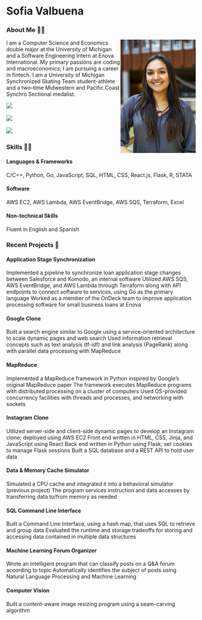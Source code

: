 # Sofia Valbuena

<h3>About Me 💁‍♀️</h3>

<img src="MBWHeadshots23.jpg" alt="headshot" align="right" width="200">

I am a Computer Science and Economics double major at the University of Michigan and a Software Engineering Intern at Enova International. My primary passions are coding and macroeconomics; I am pursuing a career in fintech. I am a University of Michigan Synchronized Skating Team student-athlete and a two-time Midwestern and Pacific Coast Synchro Sectional medalist.


<p>
  <a href="sofiavalb03@gmail.com" Email/a>
</p>

<p>
<a href="https://www.linkedin.com/in/sofiavalb/">
<img src="https://img.shields.io/badge/LinkedIn-sofiavalb-blue">
</a>
</p>

<p>
<a href="https://github.com/sofiavalb/insta485">
<img src="https://img.shields.io/badge/Instagram%20Clone%20Project-8A2BE2">
</a>
</p>

<p>
<a href="https://github.com/sofiavalb/ask485">
<img src="https://img.shields.io/badge/Google%20Clone%20Project-8A2BE2">
</a>
</p>

### Skills 👨‍💻
<p><h4>Languages & Frameworks</h4> C/C++, Python, Go, JavaScript, SQL, HTML, CSS, React.js, Flask, R, STATA</p>
<p><h4>Software</h4> AWS EC2, AWS Lambda, AWS EventBridge, AWS SQS, Terraform, Excel</p>
<p><h4>Non-technical Skills</h4> Fluent in English and Spanish</p>

### Recent Projects 🔧
<h4>Application Stage Synchronization</h4>
Implemented a pipeline to synchronize loan application stage changes between Salesforce and Komodo, an internal software
Utilized AWS SQS, AWS EventBridge, and AWS Lambda through Terraform along with API endpoints to connect software to services, using Go as the primary language
Worked as a member of the OnDeck team to improve application processing software for small business loans at Enova 

<h4>Google Clone</h4>
Built a search engine similar to Google using a service-oriented architecture to scale dynamic pages and web search
Used information retrieval concepts such as text analysis (tf-idf) and link analysis (PageRank) along with parallel data processing with MapReduce    

<h4>MapReduce</h4>
Implemented a MapReduce framework in Python inspired by Google’s original MapReduce paper
The framework executes MapReduce programs with distributed processing on a cluster of computers
Used OS-provided concurrency facilities with threads and processes, and networking with sockets

<h4>Instagram Clone</h4>
Utilized server-side and client-side dynamic pages to develop an Instagram clone; deployed using AWS EC2
Front end written in HTML, CSS, Jinja, and JavaScript using React
Back end written in Python using Flask; set cookies to manage Flask sessions
Built a SQL database and a REST API to hold user data

<h4>Data & Memory Cache Simulator</h4>
Simulated a CPU cache and integrated it into a behavioral simulator (previous project)
The program services instruction and data accesses by transferring data to/from memory as needed 

<h4>SQL Command Line Interface</h4>
Built a Command Line Interface, using a hash map, that uses SQL to retrieve and group data
Evaluated the runtime and storage tradeoffs for storing and accessing data contained in multiple data structures

<h4>Machine Learning Forum Organizer</h4>
Wrote an intelligent program that can classify posts on a Q&A forum according to topic
Automatically identifies the subject of posts using Natural Language Processing and Machine Learning

<h4>Computer Vision</h4>
Built a content-aware image resizing program using a seam-carving algorithm
